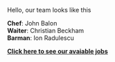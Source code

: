 Hello, our team looks like this

**Chef**: John Balon\
**Waiter**: Christian Beckham\
**Barman**: Ion Radulescu

[**Click here to see our avaiable jobs**](Job-openings.md)